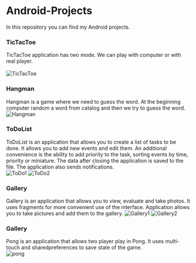 # Android-Projects
In this repository you can find my Android projects.

### **TicTacToe**</br>
TicTacToe application has two mode. We can play with computer or with real player.</br> </br>
![TicTacToe](https://user-images.githubusercontent.com/48840104/54859469-c534db80-4d0d-11e9-9bc1-07d51c16570c.png)</br>
### **Hangman**</br>
Hangman is a game where we need to guess the word. At the beginning computer random a word from catalog and then we try to guess the word.</br>
![Hangman](https://user-images.githubusercontent.com/48840104/54859468-c534db80-4d0d-11e9-9c6b-d71519e731ec.png)
### **ToDoList**</br>
ToDoList is an application that allows you to create a list of tasks to be done. It allows you to add new events and edit them. An additional convenience is the ability to add priority to the task, sorting events by time, priority or miniature. The data after closing the application is saved to the file. The application also sends notifications.
</br>
![ToDo1](https://user-images.githubusercontent.com/48840104/56354001-074d2200-61d3-11e9-90c2-839361d8c590.png)
![ToDo2](https://user-images.githubusercontent.com/48840104/56354002-07e5b880-61d3-11e9-830c-cbf5a6761ed6.png)
</br>
### **Gallery**</br>
Gallery is an application that allows you to view, evaluate and take photos. It uses fragments for more convenient use of the interface. Application allows you to take pictures and add them to the gallery.
![Gallery1](https://user-images.githubusercontent.com/48840104/56354868-264cb380-61d5-11e9-9ce1-60189f7fae4c.png)
![Gallery2](https://user-images.githubusercontent.com/48840104/56354869-26e54a00-61d5-11e9-8106-4cd1785c4bf0.png)
</br>
### **Gallery**</br>
Pong is an application that allows two player play in Pong. It uses multi-touch and sharedpreferences to save state of the game.</br>
![pong](https://user-images.githubusercontent.com/48840104/57568765-20b94680-73ec-11e9-9fe6-f5467d84fd8e.png)
